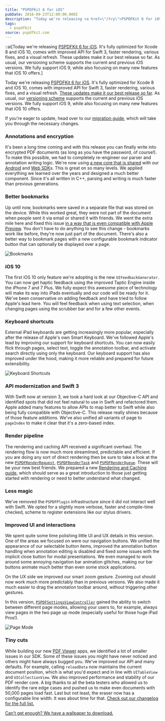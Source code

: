 ```yaml
---
title: "PSPDFKit 6 for iOS"
pubDate: 2016-09-23T12:00:00.000Z
description: "Today we're releasing <a href=\"/try\">PSPDFKit 6 for iOS</a>. It's fully optimized for Xcode 8 and iOS 10, comes with improved API for Swift 3, faster rendering, various fixes, and a visual refresh. These updates make it our best release so far. As usual, our versioning scheme supports the current and previous iOS versions. We fully support iOS 9, while also focusing on many new features that iOS 10 offers."
tags:
  - pspdfkit
source: pspdfkit.com
---
```


::ai[Today we're releasing <a href="/try">PSPDFKit 6 for iOS</a>. It's fully optimized for Xcode 8 and iOS 10, comes with improved API for Swift 3, faster rendering, various fixes, and a visual refresh. These updates make it our best release so far. As usual, our versioning scheme supports the current and previous iOS versions. We fully support iOS 9, while also focusing on many new features that iOS 10 offers.]

Today we're releasing <a href="/try">PSPDFKit 6 for iOS</a>. It's fully optimized for Xcode 8 and iOS 10, comes with improved API for Swift 3, faster rendering, various fixes, and a visual refresh. [These updates make it our best release so far](/changelog/ios/#6.0.0). As usual, our [versioning scheme](/guides/ios/current/announcements/version-support/) supports the current and previous iOS versions. We fully support iOS 9, while also focusing on many new features that iOS 10 offers.

If you're eager to update, head over to our [migration guide](/guides/ios/current/migration-guides/pspdfkit-60-migration-guide), which will take you through the necessary changes.

### Annotations and encryption

It's been a long time coming and with this release you can finally write into encrypted PDF documents (as long as you have the password, of course!). To make this possible, we had to completely re-engineer our parser and annotation writing logic. We're now using [a new core that is shared](/blog/2016/a-pragmatic-approach-to-cross-platform/) with our [Android](/features) and [Web SDK](/web/)s. This is great on so many levels. We applied everything we learned over the years and designed a much better component. Since it's all written in C++, parsing and writing is much faster than previous generations.

### Better bookmarks

Up until now, bookmarks were saved in a separate file that was stored on the device. While this worked great, they were not part of the document when people sent it via email or shared it with friends. We went the extra mile here and fixed this issue [in a way that is even compatible with Apple Preview](/blog/2016/just-a-simple-bookmark/). You don't have to do anything to see this change - bookmarks work like before, they're now just part of the document. There's also a better way to bookmark pages with a new configurable bookmark indicator button that can optionally be displayed over a page.

![Bookmarks](/images/blog/2016/pspdfkit-6-0/bookmark.png)

### iOS 10

The first iOS 10 only feature we're adopting is the new `UIFeedbackGenerator`. You can now get haptic feedback using the improved Taptic Engine inside the iPhone 7 and 7 Plus. We fully expect this awesome piece of technology will make its way into iPads eventually and our code will be ready for it. We've been conservative on adding feedback and have tried to follow Apple's lead here. You will feel feedback when using text selection, when changing pages using the scrubber bar and for a few other events.

### Keyboard shortcuts

External iPad keyboards are getting increasingly more popular, especially after the release of Apple's own Smart Keyboard. We've followed Apple's lead by improving our support for keyboard shortcuts. You can now easily flick through pages, select text, toggle the annotation toolbar, and activate search directly using only the keyboard. Our keyboard support has also improved under the hood, making it more reliable and prepared for future extensibility.

![Keyboard Shortcuts](/images/blog/2016/pspdfkit-6-0/keyboard.gif)

### API modernization and Swift 3

With Swift now at version 3, we took a hard look at our Objective-C API and identified spots that did not feel natural to use in Swift and refactored them. Apple added many features to allow APIs to map better to Swift while also being fully compatible with Objective-C. This release really shines because of those feature additions. We've also unified all variants of page to `pageIndex` to make it clear that it's a zero-based index.

### Render pipeline

The rendering and caching API received a significant overhaul. The rendering flow is now much more streamlined, predictable and efficient. If you are doing any sort of direct rendering then be sure to take a look at the new [`PSPDFRenderRequest`](/api/ios/Classes/PSPDFRenderRequest.html), [`PSPDFRenderTask`](/api/ios/Classes/PSPDFRenderTask.html) and [`PSPDFRenderQueue`](/api/ios/Classes/PSPDFRenderQueue.html). These will be your new best friends. We prepared a new [Rendering and Caching guide](/guides/ios/current/getting-started/rendering-pdf-pages#rendering-and-caching), which should serve as a great introduction to those just getting started with rendering or need to better understand what changed.

### Less magic

We've removed the `PSPDFPlugin` infrastructure since it did not interact well with Swift. We opted for a slightly more verbose, faster and compile-time checked, scheme to register extensions like our stylus drivers.

### Improved UI and interactions

We spent quite some time polishing little UI and UX details in this version. One of the areas we focused on were our navigation buttons. We unified the appearance of our selectable button items, improved the annotation button handling when annotation editing is disabled and fixed some issues with the implicit close button for modal presentations. We even managed to work around some annoying navigation bar animation glitches, making our bar buttons animate much better than even some stock applications.

On the UX side we improved our smart zoom gesture. Zooming out should now work much more predictably than in previous versions. We also made it much easier to drag the annotation toolbar around, without triggering other gestures.

In this version, [`PSPDFSettingsViewController`](/api/ios/Classes/PSPDFSettingsViewController.html) gained the ability to switch between different page modes, allowing your users to, for example, always view pages in the two page up mode (especially useful for those huge iPad Pros!).

![Page Mode](/images/blog/2016/pspdfkit-6-0/pageMode.gif)

### Tiny cuts

While building our new [PDF Viewer](/viewer/) apps, we identified a lot of smaller issues in our SDK. Some of these issues you might have never noticed and others might have always bugged you. We've improved our API and many defaults. For example, calling `reloadData` now maintains the current document position, which is what you'd expect and in line with `UITableView` and `UICollectionView`. We also improved performance and stability of our PDF render core. A big thanks to all the beta testers who allowed us to identify the rare edge cases and pushed us to make even documents with 50,000 pages load fast. Last but not least, the eraser now has a configurable line width. It was about time for that. [Check out our changelog for the full list.](/changelog/ios/#6.0.0)

[Can't get enough? We have a wallpaper to download.](/images/blog/2016/pspdfkit-6-0/PSPDFKit_6_for_iOS_Wallpaper.png)
